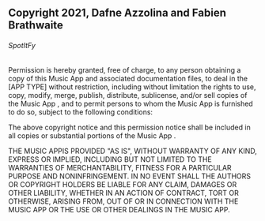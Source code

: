 ## Copyright 2021, Dafne Azzolina and Fabien Brathwaite

###### SpotItFy

Permission is hereby granted, free of charge, to any person obtaining a copy of this Music App and associated documentation files, to deal in the [APP TYPE] without restriction, including without limitation the rights to use, copy, modify, merge, publish, distribute, sublicense, and/or sell copies of the Music App , and to permit persons to whom the Music App  is furnished to do so, subject to the following conditions:

The above copyright notice and this permission notice shall be included in all copies or substantial portions of the Music App .

THE MUSIC APPIS PROVIDED "AS IS", WITHOUT WARRANTY OF ANY KIND, EXPRESS OR IMPLIED, INCLUDING BUT NOT LIMITED TO THE WARRANTIES OF MERCHANTABILITY, FITNESS FOR A PARTICULAR PURPOSE AND NONINFRINGEMENT. IN NO EVENT SHALL THE AUTHORS OR COPYRIGHT HOLDERS BE LIABLE FOR ANY CLAIM, DAMAGES OR OTHER LIABILITY, WHETHER IN AN ACTION OF CONTRACT, TORT OR OTHERWISE, ARISING FROM, OUT OF OR IN CONNECTION WITH THE MUSIC APP OR THE USE OR OTHER DEALINGS IN THE MUSIC APP.
